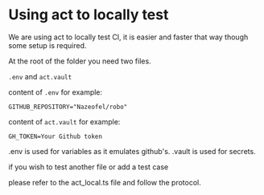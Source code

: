 # Using act to locally test


We are using act to locally test CI, it is easier and faster that way though
some setup is required.

At the root of the folder you need two files.

```.env``` and ```act.vault```

content of ```.env``` for example:

```GITHUB_REPOSITORY="Nazeofel/robo"```


content of ```act.vault``` for example:

```
GH_TOKEN=Your Github token
```

.env is used for variables as it emulates github's.
.vault is used for secrets.


if you wish to test another file or add a test case

please refer to the act_local.ts file and follow the protocol.
